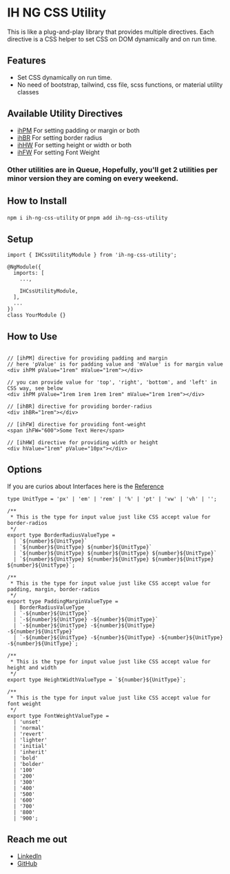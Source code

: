 # IH NG CSS Utility

This is like a plug-and-play library that provides multiple directives. Each directive is a CSS helper to set CSS on DOM dynamically and on run time.

## Features

- Set CSS dynamically on run time.
- No need of bootstrap, tailwind, css file, scss functions, or material utility classes

## Available Utility Directives

- [ihPM](https://github.com/Idnan-Haider/ih-ng-packages/blob/main/projects/ih-ng-css-utility/src/lib/directives/padding-margin.directive.ts) For setting padding or margin or both
- [ihBR](https://github.com/Idnan-Haider/ih-ng-packages/blob/main/projects/ih-ng-css-utility/src/lib/directives/border-radius.directive.ts) For setting border radius
- [ihHW](https://github.com/Idnan-Haider/ih-ng-packages/blob/main/projects/ih-ng-css-utility/src/lib/directives/height-width.directive.ts) For setting height or width or both
- [ihFW](https://github.com/Idnan-Haider/ih-ng-packages/blob/main/projects/ih-ng-css-utility/src/lib/directives/font-weight.directive.ts) For setting Font Weight

### Other utilities are in Queue, Hopefully, you'll get 2 utilities per minor version they are coming on every weekend.

## How to Install

`npm i ih-ng-css-utility` or `pnpm add ih-ng-css-utility`

## Setup

```
import { IHCssUtilityModule } from 'ih-ng-css-utility';

@NgModule({
  imports: [
    ...,

    IHCssUtilityModule,
  ],
  ...
})
class YourModule {}
```

## How to Use

```

// [ihPM] directive for providing padding and margin
// here 'pValue' is for padding value and 'mValue' is for margin value
<div ihPM pValue="1rem" mValue="1rem"></div>

// you can provide value for 'top', 'right', 'bottom', and 'left' in CSS way, see below
<div ihPM pValue="1rem 1rem 1rem 1rem" mValue="1rem 1rem"></div>

// [ihBR] directive for providing border-radius
<div ihBR="1rem"></div>

// [ihFW] directive for providing font-weight
<span ihFW="600">Some Text Here</span>

// [ihHW] directive for providing width or height
<div hValue="1rem" pValue="10px"></div>

```

## Options

If you are curios about Interfaces here is the [Reference](https://github.com/Idnan-Haider/ih-ng-packages/blob/main/projects/ih-ng-css-utility/src/lib/Interfaces/utility.interface.ts)

```
type UnitType = 'px' | 'em' | 'rem' | '%' | 'pt' | 'vw' | 'vh' | '';

/**
 * This is the type for input value just like CSS accept value for border-radios
 */
export type BorderRadiusValueType =
  | `${number}${UnitType}`
  | `${number}${UnitType} ${number}${UnitType}`
  | `${number}${UnitType} ${number}${UnitType} ${number}${UnitType}`
  | `${number}${UnitType} ${number}${UnitType} ${number}${UnitType} ${number}${UnitType}`;

/**
 * This is the type for input value just like CSS accept value for padding, margin, border-radios
 */
export type PaddingMarginValueType =
  | BorderRadiusValueType
  | `-${number}${UnitType}`
  | `-${number}${UnitType} -${number}${UnitType}`
  | `-${number}${UnitType} -${number}${UnitType} -${number}${UnitType}`
  | `-${number}${UnitType} -${number}${UnitType} -${number}${UnitType} -${number}${UnitType}`;

/**
 * This is the type for input value just like CSS accept value for height and width
 */
export type HeightWidthValueType = `${number}${UnitType}`;

/**
 * This is the type for input value just like CSS accept value for font weight
 */
export type FontWeightValueType =
  | 'unset'
  | 'normal'
  | 'revert'
  | 'lighter'
  | 'initial'
  | 'inherit'
  | 'bold'
  | 'bolder'
  | '100'
  | '200'
  | '300'
  | '400'
  | '500'
  | '600'
  | '700'
  | '800'
  | '900';

```

## Reach me out

- [LinkedIn](https://www.linkedin.com/in/adnanhaider-sse/)
- [GitHub](https://github.com/Idnan-Haider)
